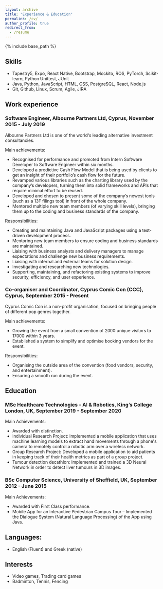 ```yaml
---
layout: archive
title: "Experience & Education"
permalink: /cv/
author_profile: true
redirect_from:
  - /resume
---
```


{% include base_path %}

## Skills
  * Tapestry5, Expo, React Native, Bootstrap, Mockito, ROS, PyTorch, Scikit-learn, Python Unittest, JUnit
  * Java, Python, JavaScript, HTML, CSS, PostgreSQL, React, Node.js
  * Git, Github, Linux, Scrum, Agile, JIRA


## Work experience

### Software Engineer, Albourne Partners Ltd, Cyprus, November 2015 - July 2019    

  Albourne Partners Ltd is one of the world's leading alternative investment consultancies.

  Main achievements:
  * Recognised for performance and promoted from Intern Software Developer to Software Engineer within six months.
  * Developed a predictive Cash Flow Model that is being used by clients to get an insight of their portfolio’s cash flow for the future.
  * Revamped various libraries such as the charting library used by the company’s developers, turning them into solid frameworks and APIs that require minimal effort to be reused.
  * Developed and chosen to present some of the company’s newest tools (such as a 13F filings tool) in front of the whole company.
  * Mentored multiple new team members (of varying skill levels), bringing them up to the coding and business standards of the company.

  Responsibilities:
  * Creating and maintaining Java and JavaScript packages using a test-driven development process.
  * Mentoring new team members to ensure coding and business standards are maintained.
  * Liaising with business analysts and delivery managers to manage expectations and challenge new business requirements.
  * Liaising with internal and external teams for solution design.
  * Investigating and researching new technologies.
  * Supporting, maintaining, and refactoring existing systems to improve security, efficiency, and user experience.

### Co-organiser and Coordinator, Cyprus Comic Con (CCC), Cyprus, September 2015 - Present

  Cyprus Comic Con is a non-profit organisation, focused on bringing people of different pop genres together. 

  Main achievements:
  * Growing the event from a small convention of 2000 unique visitors to 17000 within 3 years.
  * Established a system to simplify and optimise booking vendors for the event.

  Responsibilities:
  * Organising the outside area of the convention (food vendors, security, and entertainment).
  * Ensuring a smooth run during the event.

## Education

### MSc Healthcare Technologies - AI & Robotics, King’s College London, UK, September 2019 - September 2020

  Main Achievements:
  * Awarded with distinction.
  * Individual Research Project: Implemented a mobile application that uses machine learning models to extract hand movements through a phone's camera to remotely control a robotic arm over a wireless network.
  * Group Research Project: Developed a mobile application to aid patients in keeping track of their health metrics as part of a group project. 
  * Tumour detection decathlon: Implemented and trained a 3D Neural Network in order to detect liver tumours in 3D images.

### BSc Computer Science, University of Sheffield, UK, September 2012 - June 2015

  Main Achievements:
  * Awarded with First Class performance.
  * Mobile App for an Interactive Pedestrian Campus Tour – Implemented the Dialogue System (Natural Language Processing) of the App using Java.

## Languages: 
  * English (Fluent) and Greek (native)

## Interests
  * Video games, Trading card games
  * Badminton, Tennis, Fencing

